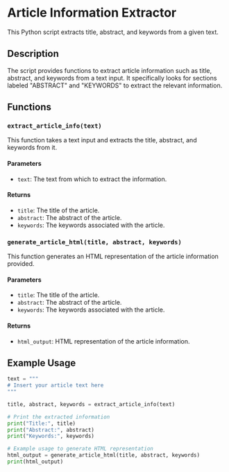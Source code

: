 # Article Information Extractor

This Python script extracts title, abstract, and keywords from a given text.

## Description

The script provides functions to extract article information such as title, abstract, and keywords from a text input. It specifically looks for sections labeled "ABSTRACT" and "KEYWORDS" to extract the relevant information.

## Functions

### `extract_article_info(text)`

This function takes a text input and extracts the title, abstract, and keywords from it.

#### Parameters

- `text`: The text from which to extract the information.

#### Returns

- `title`: The title of the article.
- `abstract`: The abstract of the article.
- `keywords`: The keywords associated with the article.

### `generate_article_html(title, abstract, keywords)`

This function generates an HTML representation of the article information provided.

#### Parameters

- `title`: The title of the article.
- `abstract`: The abstract of the article.
- `keywords`: The keywords associated with the article.

#### Returns

- `html_output`: HTML representation of the article information.

## Example Usage

```python
text = """
# Insert your article text here
"""

title, abstract, keywords = extract_article_info(text)

# Print the extracted information
print("Title:", title)
print("Abstract:", abstract)
print("Keywords:", keywords)

# Example usage to generate HTML representation
html_output = generate_article_html(title, abstract, keywords)
print(html_output)
